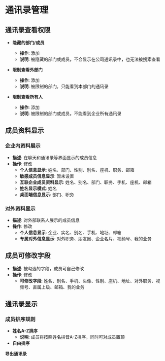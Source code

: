 # 通讯录管理

## 通讯录查看权限

- **隐藏的部门/成员**
  - **操作**: 添加
  - **说明**: 被隐藏的部门或成员，不会显示在公司通讯录中，也无法被搜索查看

- **限制查看外部门**
  - **操作**: 添加
  - **说明**: 被限制的部门，只能看到本部门的通讯录

- **限制查看所有人**
  - **操作**: 添加
  - **说明**: 被限制的部门或成员，不能看到企业所有通讯录

## 成员资料显示

### 企业内资料展示

- **描述**: 在聊天和通讯录等界面显示的成员信息
- **操作**: 修改
  - **个人信息显示**: 姓名、部门、性别、别名、座机、职务、邮箱
  - **敏感成员信息显示**: 暂未设置
  - **互联企业成员资料显示**: 姓名、别名、部门、职务、手机、座机、邮箱
  - **姓名显示模式**: 姓名
  - **桌面端信息显示**: 部门、职务

### 对外资料显示

- **描述**: 对外部联系人展示的成员信息
- **操作**: 修改
  - **个人信息显示**: 企业、实名、别名、手机、地址、邮箱
  - **专属对外信息显示**: 对外职务、朋友圈、企业名片、视频号、我的业务

## 成员可修改字段

- **描述**: 被勾选的字段，成员可自己修改
- **操作**: 修改
  - **可修改字段**: 姓名、别名、手机、头像、性别、座机、地址、对外职务、视频号、直属上级、邮箱、我的业务

## 通讯录显示

### 成员排序规则

- **姓名A-Z排序**
  - **说明**: 成员将按照姓名拼音A-Z排序，同时可对成员置顶
- **自由排序**

**导出通讯录**

